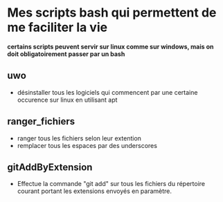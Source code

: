 # Mes scripts bash qui permettent de me faciliter la vie

**certains scripts peuvent servir sur linux comme sur windows, mais on doit obligatoirement passer par un bash**

## uwo

-    désinstaller tous les logiciels qui commencent par une certaine occurence sur linux en utilisant apt

## ranger_fichiers

-    ranger tous les fichiers selon leur extention
-    remplacer tous les espaces par des underscores

## gitAddByExtension

- Effectue la commande "git add" sur tous les fichiers du répertoire courant portant les extensions envoyés en paramètre.
